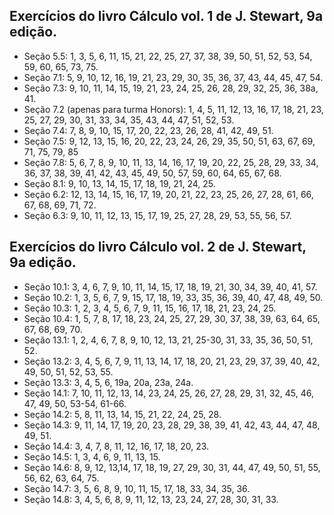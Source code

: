 ## Exercícios do livro Cálculo vol. 1 de J. Stewart, 9a edição.

- Seção 5.5: 1, 3, 5, 6, 11, 15, 21, 22, 25, 27, 37, 38, 39, 50, 51, 52, 53, 54, 59, 60, 65, 73, 75.
- Seção 7.1: 5, 9, 10, 12, 16, 19, 21, 23, 29, 30, 35, 36, 37, 43, 44, 45, 47, 54.
- Seção 7.3: 9, 10, 11, 14, 15, 19, 21, 23, 24, 25, 26, 28, 29, 32, 25, 36, 38a, 41.
- Seção 7.2 (apenas para turma Honors): 1, 4, 5, 11, 12, 13, 16, 17, 18, 21, 23, 25, 27, 29, 30, 31, 33, 34, 35, 43, 44, 47, 51, 52, 53.
- Seção 7.4: 7, 8, 9, 10, 15, 17, 20, 22, 23, 26, 28, 41, 42, 49, 51.
- Seção 7.5: 9, 12, 13, 15, 16, 20, 22, 23, 24, 26, 29, 35, 50, 51, 63, 67, 69, 71, 75, 79, 85
- Seção 7.8: 5, 6, 7, 8, 9, 10, 11, 13, 14, 16, 17, 19, 20, 22, 25, 28, 29, 33, 34, 36, 37, 38, 39, 41, 42, 43, 45, 49, 50, 57, 59, 60, 64, 65, 67, 68.
- Seção 8.1: 9, 10, 13, 14, 15, 17, 18, 19, 21, 24, 25.
- Seção 6.2: 12, 13, 14, 15, 16, 17, 19, 20, 21, 22, 23, 25, 26, 27, 28, 61, 66, 67, 68, 69, 71, 72.
- Seção 6.3: 9, 10, 11, 12, 13, 15, 17, 19, 25, 27, 28, 29, 53, 55, 56, 57.

## Exercícios do livro Cálculo vol. 2 de J. Stewart, 9a edição.

- Seção 10.1: 3, 4, 6, 7, 9, 10, 11, 14, 15, 17, 18, 19, 21, 30, 34, 39, 40, 41, 57.
- Seção 10.2: 1, 3, 5, 6, 7, 9, 15, 17, 18, 19, 33, 35, 36, 39, 40, 47, 48, 49, 50.
- Seção 10.3: 1, 2, 3, 4, 5, 6, 7, 9, 11, 15, 16, 17, 18, 21, 23, 24, 25.
- Seção 10.4: 1, 5, 7, 8, 17, 18, 23, 24, 25, 27, 29, 30, 37, 38, 39, 63, 64, 65, 67, 68, 69, 70.
- Seção 13.1: 1, 2, 4, 6, 7, 8, 9, 10, 12, 13, 21, 25-30, 31, 33, 35, 36, 50, 51, 52.
- Seção 13.2: 3, 4, 5, 6, 7, 9, 11, 13, 14, 17, 18, 20, 21, 23, 29, 37, 39, 40, 42, 49, 50, 51, 52, 53, 55.
- Seção 13.3: 3, 4, 5, 6, 19a, 20a, 23a, 24a.
- Seção 14.1: 7, 10, 11, 12, 13, 14, 23, 24, 25, 26, 27, 28, 29, 31, 32, 45, 46, 47, 49, 50, 53-54, 61-66.
- Seção 14.2: 5, 8, 11, 13, 14, 15, 21, 22, 24, 25, 28.
- Seção 14.3: 9, 11, 14, 17, 19, 20, 23, 28, 29, 38, 39, 41, 42, 43, 44, 47, 48, 49, 51.
- Seção 14.4: 3, 4, 7, 8, 11, 12, 16, 17, 18, 20, 23.
- Seção 14.5: 1, 3, 4, 6, 9, 11, 13, 15.
- Seção 14.6: 8, 9, 12, 13,14, 17, 18, 19, 27, 29, 30, 31, 44, 47, 49, 50, 51, 55, 56, 62, 63, 64, 75.
- Seção 14.7: 3, 5, 6, 8, 9, 10, 11, 15, 17, 18, 33, 34, 35, 36.
- Seção 14.8: 3, 4, 5, 6, 8, 9, 11, 12, 13, 23, 24, 27, 28, 30, 31, 33.
